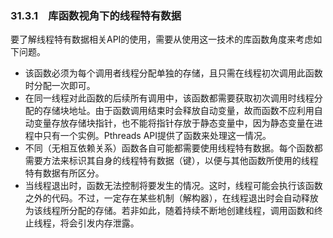 ### 31.3.1　库函数视角下的线程特有数据

要了解线程特有数据相关API的使用，需要从使用这一技术的库函数角度来考虑如下问题。

+ 该函数必须为每个调用者线程分配单独的存储，且只需在线程初次调用此函数时分配一次即可。
+ 在同一线程对此函数的后续所有调用中，该函数都需要获取初次调用时线程分配的存储块地址。由于函数调用结束时会释放自动变量，故而函数不应利用自动变量存放存储块指针，也不能将指针存放于静态变量中，因为静态变量在进程中只有一个实例。Pthreads API提供了函数来处理这一情况。
+ 不同（无相互依赖关系）函数各自可能都需要使用线程特有数据。每个函数都需要方法来标识其自身的线程特有数据（键），以便与其他函数所使用的线程特有数据有所区分。
+ 当线程退出时，函数无法控制将要发生的情况。这时，线程可能会执行该函数之外的代码。不过，一定存在某些机制（解构器），在线程退出时会自动释放为该线程所分配的存储。若非如此，随着持续不断地创建线程，调用函数和终止线程，将会引发内存泄露。

